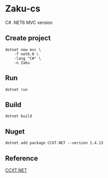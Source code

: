 # Zaku-cs
C# .NET6 MVC version<br>

## Create project
```
dotnet new mvc \
    -f net6.0 \
    -lang "C#" \
    -n Zaku
```

## Run
```
dotnet run
```

## Build
```
dotnet build
```

## Nuget
```
dotnet add package CCXT.NET --version 1.4.13
```

## Reference
[CCXT.NET](https://www.nuget.org/packages/CCXT.NET)<br>
